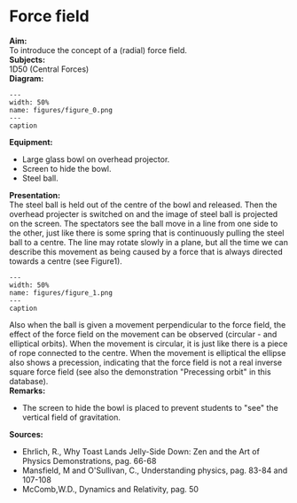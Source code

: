 # Force field 
    
<b> Aim: </b>  
 To introduce the concept of a (radial) force field.    
<b> Subjects: </b>  
 1D50 (Central Forces)   
<b> Diagram: </b>  
   
```{figure} figures/figure_0.png  
---  
width: 50%  
name: figures/figure_0.png  
---  
caption  
``` 
      
<b> Equipment: </b>  
 
 *  Large glass bowl on overhead projector. 
 *  Screen to hide the bowl. 
 *  Steel ball.
     
<b> Presentation: </b>  
 The steel ball is held out of the centre of the bowl and released. Then the overhead projecter is switched on and the image of steel ball is projected on the screen. The spectators see the ball move in a line from one side to the other, just like there is some spring that is continuously pulling the steel ball to a centre. The line may rotate slowly in a plane, but all the time we can describe this movement as being caused by a force that is always directed towards a centre (see Figure1).   
```{figure} figures/figure_1.png  
---  
width: 50%  
name: figures/figure_1.png  
---  
caption  
``` 
 Also when the ball is given a movement perpendicular to the force field, the effect of the force field on the movement can be observed (circular - and elliptical orbits). When the movement is circular, it is just like there is a piece of rope connected to the centre. When the movement is elliptical the ellipse also shows a precession, indicating that the force field is not a real inverse square force field (see also the demonstration "Precessing orbit" in this database).    
<b> Remarks: </b>  
 
 *  The screen to hide the bowl is placed to prevent students to "see" the vertical field of gravitation.
   
<b> Sources: </b>  
 
 *  Ehrlich, R., Why Toast Lands Jelly-Side Down: Zen and the Art of Physics Demonstrations, pag. 66-68 
 *  Mansfield, M and O'Sullivan, C., Understanding physics, pag. 83-84 and 107-108 
 *  McComb,W.D., Dynamics and Relativity, pag. 50
  